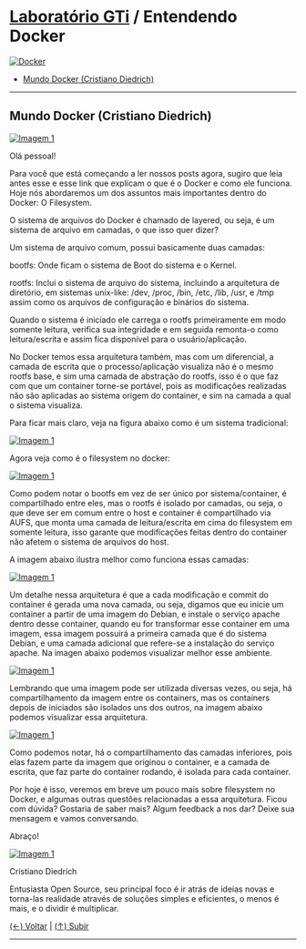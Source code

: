 # [Laboratório GTi](https://github.com/systemboys/GTi_Laboratory#laborat%C3%B3rio-gti "Laboratório GTi") / Entendendo Docker

[![Docker](./images/Docker.png "Docker")](./images/Docker.png "Docker")

- [Mundo Docker (Cristiano Diedrich)](# "Mundo Docker (Cristiano Diedrich)")

---

## Mundo Docker (Cristiano Diedrich)

[![Imagem 1](https://site.com/img/exemplo.png "Imagem 1")](http://link.com "Imagem 1")

Olá pessoal!

Para você que está começando a ler nossos posts agora, sugiro que leia antes esse e esse link que explicam o que é o Docker e como ele funciona. Hoje nós abordaremos um dos assuntos mais importantes dentro do Docker: O Filesystem.

O sistema de arquivos do Docker é chamado de layered, ou seja, é um sistema de arquivo em camadas, o que isso quer dizer?

Um sistema de arquivo comum, possui basicamente duas camadas:

bootfs: Onde ficam o sistema de Boot do sistema e o Kernel.

rootfs: Inclui o sistema de arquivo do sistema, incluindo a arquitetura de diretório, em sistemas unix-like: /dev, /proc, /bin, /etc, /lib, /usr, e /tmp assim como os arquivos de configuração e binários do sistema.

Quando o sistema é iniciado ele carrega o rootfs primeiramente em modo somente leitura, verifica sua integridade e em seguida remonta-o como leitura/escrita e assim fica disponível para o usuário/aplicação.

No Docker temos essa arquitetura também, mas com um diferencial, a camada de escrita que o processo/aplicação visualiza não é o mesmo rootfs base, e sim uma camada de abstração do rootfs, isso é o que faz com que um container torne-se portável, pois as modificações realizadas não são aplicadas ao sistema origem do container, e sim na camada a qual o sistema visualiza.

Para ficar mais claro, veja na figura abaixo como é um sistema tradicional:

[![Imagem 1](https://site.com/img/exemplo.png "Imagem 1")](http://link.com "Imagem 1") 

Agora veja como é o filesystem no docker:

[![Imagem 1](https://site.com/img/exemplo.png "Imagem 1")](http://link.com "Imagem 1") 

Como podem notar o bootfs em vez de ser único por sistema/container, é compartilhado entre eles, mas o rootfs é isolado por camadas, ou seja, o que deve ser em comum entre o host e container é compartilhado via AUFS, que monta uma camada de leitura/escrita em cima do filesystem em somente leitura, isso garante que modificações feitas dentro do container não afetem o sistema de arquivos do host.

A imagem abaixo ilustra melhor como funciona essas camadas:

[![Imagem 1](https://site.com/img/exemplo.png "Imagem 1")](http://link.com "Imagem 1")

Um detalhe nessa arquitetura é que a cada modificação e commit do container é gerada uma nova camada, ou seja, digamos que eu inicie um container a partir de uma imagem do Debian, e instale o serviço apache dentro desse container, quando eu for transformar esse container em uma imagem, essa imagem possuirá a primeira camada que é do sistema Debian, e uma camada adicional que refere-se a instalação do serviço apache. Na imagen abaixo podemos visualizar melhor esse ambiente.

[![Imagem 1](https://site.com/img/exemplo.png "Imagem 1")](http://link.com "Imagem 1")

Lembrando que uma imagem pode ser utilizada diversas vezes, ou seja, há compartilhamento da imagem entre os containers, mas os containers depois de iniciados são isolados uns dos outros, na imagem abaixo podemos visualizar essa arquitetura.

[![Imagem 1](https://site.com/img/exemplo.png "Imagem 1")](http://link.com "Imagem 1")

Como podemos notar, há o compartilhamento das camadas inferiores, pois elas fazem parte da imagem que originou o container, e a camada de escrita, que faz parte do container rodando, é isolada para cada container.

Por hoje é isso, veremos em breve um pouco mais sobre filesystem no Docker, e algumas outras questões relacionadas a essa arquitetura. Ficou com dúvida? Gostaria de saber mais? Algum feedback a nos dar? Deixe sua mensagem e vamos conversando.

Abraço!

[![Imagem 1](https://site.com/img/exemplo.png "Imagem 1")](http://link.com "Imagem 1")

Cristiano Diedrich

Entusiasta Open Source, seu principal foco é ir atrás de ideias novas e torna-las realidade através de soluções simples e eficientes, o menos é mais, e o dividir é multiplicar.

[(&larr;) Voltar](https://github.com/systemboys/GTi_Laboratory#laborat%C3%B3rio-gti "Voltar ao Sumário") | 
[(&uarr;) Subir](#assunto "Subir para o topo")

---
